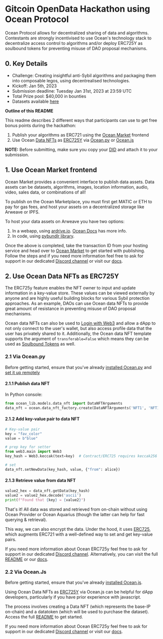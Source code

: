 # Gitcoin OpenData Hackathon using Ocean Protocol

Ocean Protocol allows for decentralized sharing of data and algorithms. Contestants are strongly incentivised to use Ocean's technology stack to decentralize access control to algorithms and/or deploy ERC725Y as soulbound tokens for preventing misuse of DAO proposal mechanisms.

## 0. Key Details

- Challenge: Creating insightful anti-Sybil algorithms and packaging them into composable legos, using decentrealised technologies. 
- Kickoff: Jan 5th, 2023
- Submission deadline: Tuesday Jan 31st, 2023 at 23:59 UTC
- Total Prize pool: $40,000 in bounties
- Datasets available [here](https://market.oceanprotocol.com/asset/did:op:d4b54f5ab4f171aec585b83189931625eab3803981e9658fe472a87ddc039b0b)

**Outline of this README**

This readme describes 2 different ways that participants can use to get free bonus points during the hackathon:

1. Publish your algorithms as ERC721 using the [Ocean Market](https://market.oceanprotocol.com/publish/1) frontend
2. Use Ocean [Data NFTs](https://docs.oceanprotocol.com/core-concepts/datanft-and-datatoken#what-is-a-data-nft) as [ERC725Y](https://github.com/ERC725Alliance/erc725/blob/main/docs/ERC-725.md) via [Ocean.py](https://github.com/oceanprotocol/ocean.py) or [Ocean.js](https://github.com/oceanprotocol/ocean.js)

**NOTE:** Before submitting, make sure you copy your [DID](https://docs.oceanprotocol.com/core-concepts/did-ddo#did) and attach it to your submission.


## 1. Use Ocean Market frontend

Ocean Market provides a convenient interface to publish data assets. Data assets can be datasets, algorithms, images, location information, audio, video, sales data, or combinations of all!

To publish on the Ocean Marketplace, you must first get MATIC or ETH to pay for gas fees, and host your assets on a decentralized storage like Arweave or IPFS.

To host your data assets on Arweave you have two options:

1. In a webapp, using [ardrive.io](https://www.ardrive.io). [Ocean Docs](https://docs.oceanprotocol.com/using-ocean-market/asset-hosting#arweave) has more info.
2. In code, using [pybundlr library](https://github.com/oceanprotocol/pybundlr).

Once the above is completed, take the transaction ID from your hosting service and head over to [Ocean Market](https://market.oceanprotocol.com/publish/1) to get started with publishing. Follow the steps and if you need more information feel free to ask for support in our dedicated [Discord channel](https://discord.gg/JK4rq7KBGh) or visit our [docs](https://docs.oceanprotocol.com/using-ocean-market/marketplace-publish-data-asset).


## 2. Use Ocean Data NFTs as ERC725Y

The ERC725y feature enables the NFT owner to input and update information in a key-value store. These values can be viewed externally by anyone and are highly useful building blocks for various Sybil protection approaches. As an example, DAOs can use Ocean data NFTs to provide great amount of resistance in preventing misuse of DAO proposal mechanisms. 

Ocean data NFTs can also be used to [Login with Web3](https://github.com/oceanprotocol/ocean.py/blob/main/READMEs/profile-nfts-flow.md) and allow a dApp to not only connect to the user's wallet, but also access profile data that the user has privately shared to it. Additionally, the Ocean data NFT template supports the argument of `transferable=False` which means they can be used as [Soulbound Tokens](https://papers.ssrn.com/sol3/Delivery.cfm/SSRN_ID4105763_code1186331.pdf?abstractid=4105763&mirid=1) as well. 


### 2.1 Via Ocean.py

Before getting started, ensure that you've already [installed Ocean.py](https://github.com/oceanprotocol/ocean.py/blob/main/READMEs/install.md) and [set it up remotely](https://github.com/oceanprotocol/ocean.py/blob/main/READMEs/setup-remote.md)


#### 2.1.1 Publish data NFT

In Python console:
```python
from ocean_lib.models.data_nft import DataNFTArguments
data_nft = ocean.data_nft_factory.create(DataNFTArguments('NFT1', 'NFT1'), {"from": alice})
```

#### 2.1.2 Add key-value pair to data NFT

```python
# Key-value pair
key = "fav_color"
value = b"blue"

# prep key for setter
from web3.main import Web3
key_hash = Web3.keccak(text=key)  # Contract/ERC725 requires keccak256 hash

# set
data_nft.setNewData(key_hash, value, {"from": alice})
```

#### 2.1.3 Retrieve value from data NFT

```python
value2_hex = data_nft.getData(key_hash)
value2 = value2_hex.decode('ascii')
print(f"Found that {key} = {value2}")
```

That's it! All data was stored and retrieved from on-chain without using Ocean Provider or Ocean Aquarius (though the latter can help for fast querying & retrieval).

This way, we can also encrypt the data. Under the hood, it uses [ERC725](https://erc725alliance.org/), which augments ERC721 with a well-defined way to set and get key-value pairs.

If you need more information about Ocean ERC725y feel free to ask for support in our dedicated [Discord channel](https://discord.gg/JK4rq7KBGh). Alternatively, you can visit the full [README](https://github.com/oceanprotocol/ocean.py/blob/main/READMEs/key-value-flow.md) or our [docs](https://docs.oceanprotocol.com/core-concepts/datanft-and-datatoken#implementation-in-ocean-protocol).


### 2.2 Via Ocean.Js

Before getting started, ensure that you've already [installed Ocean.js](https://github.com/oceanprotocol/ocean.js#-installation--usage).

Using Ocean Data NFTs as [ERC725Y](https://github.com/ERC725Alliance/erc725/blob/main/docs/ERC-725.md) via Ocean.js can be helpful for dApp developers, particularly if you have prior experience with javascript.

The process involves creating a Data NFT (which represents the base-IP on-chain) and a datatoken (which will be used to purchase the dataset). Access the full [README](https://github.com/oceanprotocol/ocean.js/blob/main/CodeExamples.md#8-using-erc725-key-value-store) to get started.

If you need more information about Ocean ERC725y feel free to ask for support in our dedicated [Discord channel](https://discord.gg/JK4rq7KBGh) or visit our [docs](https://docs.oceanprotocol.com/core-concepts/datanft-and-datatoken#implementation-in-ocean-protocol).
